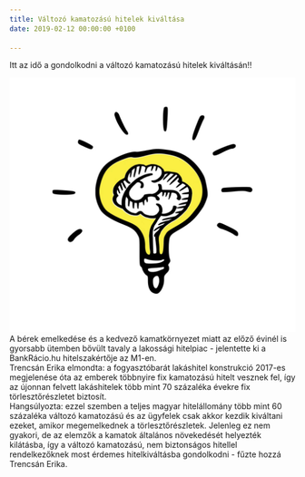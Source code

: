 ```yaml
---
title: Változó kamatozású hitelek kiváltása
date: 2019-02-12 00:00:00 +0100

---
```

Itt az idő a gondolkodni a változó kamatozású hitelek kiváltásán‼️

![](/uploads/bulb.jpg)A bérek emelkedése és a kedvező kamatkörnyezet miatt az előző évinél is gyorsabb ütemben bővült tavaly a lakossági hitelpiac - jelentette ki a BankRácio.hu hitelszakértője az M1-en.   
Trencsán Erika elmondta: a fogyasztóbarát lakáshitel konstrukció 2017-es megjelenése óta az emberek többnyire fix kamatozású hitelt vesznek fel, így az újonnan felvett lakáshitelek több mint 70 százaléka évekre fix törlesztőrészletet biztosít.  
Hangsúlyozta: ezzel szemben a teljes magyar hitelállomány több mint 60 százaléka változó kamatozású és az ügyfelek csak akkor kezdik kiváltani ezeket, amikor megemelkednek a törlesztőrészletek. Jelenleg ez nem gyakori, de az elemzők a kamatok általános növekedését helyezték kilátásba, így a változó kamatozású, nem biztonságos hitellel rendelkezőknek most érdemes hitelkiváltásba gondolkodni - fűzte hozzá Trencsán Erika.